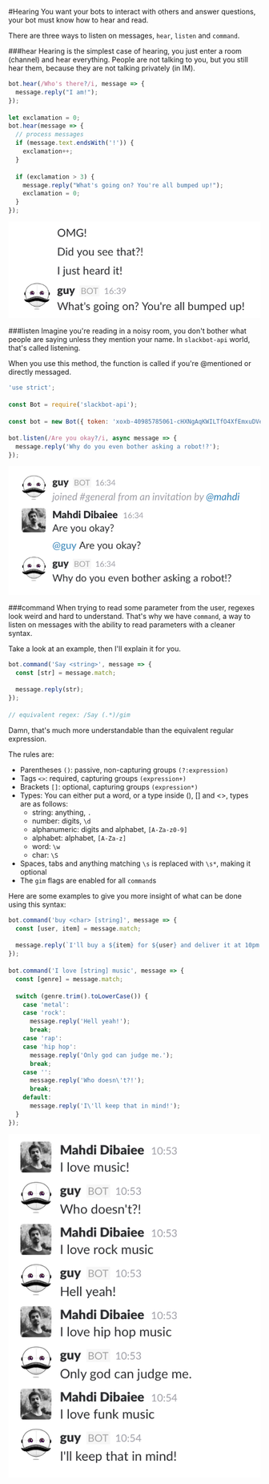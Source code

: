 
#Hearing
 You want your bots to interact with others and answer questions, your bot must know how to hear and read.
 
 There are three ways to listen on messages, `hear`, `listen` and `command`.
 
 ###hear
  Hearing is the simplest case of hearing, you just enter a room (channel) and hear everything.
  People are not talking to you, but you still hear them, because they are not talking privately (in IM).
  
```javascript
bot.hear(/Who's there?/i, message => {
  message.reply("I am!");
});

let exclamation = 0;
bot.hear(message => {
  // process messages
  if (message.text.endsWith('!')) {
    exclamation++;
  }
  
  if (exclamation > 3) {
    message.reply("What's going on? You're all bumped up!");
    exclamation = 0;
  }
});
```

![OMG! Did you see that?! I just heard it!](hearing-hear.png)

###listen
 Imagine you're reading in a noisy room, you don't bother what people are saying unless they mention your name. In `slackbot-api` world, that's called listening.
 
 When you use this method, the function is called if you're @mentioned or directly messaged.
 
```javascript
'use strict';

const Bot = require('slackbot-api');

const bot = new Bot({ token: 'xoxb-40985785061-cHXNgAqKWILTfO4XfEmxuDVe' });

bot.listen(/Are you okay?/i, async message => {
  message.reply('Why do you even bother asking a robot!?');
});
```

![Bot doesn't answer if I don't mention him!](hearing-listen.png)

###command
 When trying to read some parameter from the user, regexes look weird and hard to understand.
 That's why we have `command`, a way to listen on messages with the ability to read parameters with a cleaner syntax.
 
 Take a look at an example, then I'll explain it for you.
 
```javascript
bot.command('Say <string>', message => {
  const [str] = message.match;
  
  message.reply(str);
});

// equivalent regex: /Say (.*)/gim
```

Damn, that's much more understandable than the equivalent regular expression.

The rules are:

* Parentheses `()`: passive, non-capturing groups `(?:expression)`
* Tags `<>`: required, capturing groups `(expression+)`
* Brackets `[]`: optional, capturing groups `(expression*)`
* Types: You can either put a word, or a type inside (), [] and <>, types are as follows:
  * string: anything, `.`
  * number: digits, `\d`
  * alphanumeric: digits and alphabet, `[A-Za-z0-9]`
  * alphabet: alphabet, `[A-Za-z]`
  * word: `\w`
  * char: `\S`
* Spaces, tabs and anything matching `\s` is replaced with `\s*`, making it optional
* The `gim` flags are enabled for all `command`s

Here are some examples to give you more insight of what can be done using this syntax:

```javascript
bot.command('buy <char> [string]', message => {
  const [user, item] = message.match;
  
  message.reply(`I'll buy a ${item} for ${user} and deliver it at 10pm.`);
});

bot.command('I love [string] music', message => {
  const [genre] = message.match;
  
  switch (genre.trim().toLowerCase()) {
    case 'metal':
    case 'rock':
      message.reply('Hell yeah!');
      break;
    case 'rap':
    case 'hip hop':
      message.reply('Only god can judge me.');
      break;
    case '':
      message.reply('Who doesn\'t?!');
      break;
    default:
      message.reply('I\'ll keep that in mind!');
  }
});
```

![Me: I love music! Bot: Who doesn't? Me: I love rock music Bot: Hell yeah! Me: I love hip hop music Bot: Only god can judge me Me: I love funk music Bot: I'll keep that in mind](hearing-command-music.png)